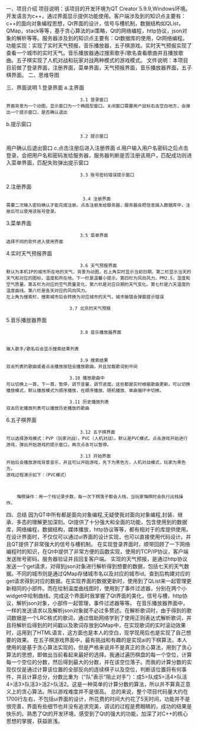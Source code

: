 一、项目介绍
	项目说明：该项目的开发环境为QT Creator 5.9.9,Windows环境。开发语言为c++，通过界面显示提供功能使用。客户端涉及到的知识点主要有：c++的面向对象编程思想，Qt界面的设计，信号与槽机制，数据结构如QList，QMap，stack等等，基于贪心算法的ai策略，Qt的网络编程，http协议，json对象的解析等等。服务器涉及到的知识点主要有：Qt数据库的使用，Qt网络编程。
	功能实现：实现了实时天气预报，音乐播放器，五子棋游戏。实时天气预报实现了查看一个城市的实时天气。音乐播放器通过搜索歌手/歌名查看歌曲并且播放歌曲。五子棋实现了人机对战和玩家对战两种模式的游戏模式。
	文件说明：本项目目前做了登录界面，注册界面，菜单界面，天气预报界面，音乐播放器界面，五子棋界面。
二、思维导图

三、界面说明
1.登录界面
a.主界面
   
								3.1 登录窗口
	界面背景为一个动图，显示窗口为一个椭圆型窗口。关闭窗口需要用户鼠标右击空白地方，会弹出一个提示窗口，是否确认退出
b.提示窗口
	
								3.2 提示窗口
用户确认后退出窗口
c.点击注册后进入注册界面
d.用户输入用户名密码之后点击登录，会把用户名和密码发给服务器，服务器判断是否注册该用户，匹配成功则进入菜单界面，匹配失败弹出提示窗口
	
								3.3 账号密码错误提示窗口
2.注册界面
					
								 3.4 注册界面
	需要二次输入密码确认才能完成注册。点击注册发给服务器，服务器会把信息插入数据库中，注册后可以使用该账号登录。
3.菜单界面
			
								3.5 菜单界面
	选择不同的软件进入使用界面
4.实时天气预报界面
						
								3.6 天气预报界面
	默认为本机IP的城市所在地的天气，背景为动图，右上角实时显示当前日期，第二栏显示当天的天气和对应的图标，温度和所在地。下一栏是温馨小提示。第四栏为风向风力，PM2.5，湿度和空气质量。第五栏为对应的空气质量变化，第六栏是对应日期的天气变化。第七栏是六天温度的温度曲线。第八栏是各天对应的风向风力。
	左上角为搜索栏，搜索城市后会转换为对应城市的天气，城市输错会弹窗提示错误
						
							3.7 北京的天气预报
5.音乐播放器界面
					
								3.8 音乐播放器界面


	输入歌手/歌名后会显示搜索结果列表
				
								3.9 搜索结果
	双击列表的歌曲或者点击播放按钮会播放歌曲，并且加载歌词到中间
				
							3.10 播放歌曲中
	可以切换上一首，下一首，暂停，调节音量，调节进度。这些都是实时根据歌曲更新。可以切换播放模式，默认播放模式为顺序播放，在顺序播放、随机播放、单曲循环中切换。
				
							3.11 历史播放列表
	双击历史播放列表可以播放历史播放的歌曲
6.五子棋界面
					
								3.12 五子棋界面
	可以选择游戏模式：PVP（玩家对战），PVC（人机对战）。默认是PVC模式。点击游戏开始进行游戏，弹出开始游戏的提示窗口，再次点击可以暂停。
					
								3.13 开始界面
	开始后会播放游戏背景音乐，并且可以开始游戏，先下为黑色方，人机对战模式，玩家为黑色方。
	游戏过程演示如下：（PVC模式）
				
				
				
		悔棋操作：用一个栈记录步数，每一次下棋落子都会入栈，当玩家悔棋时会执行出栈操作。
四、总结
	因为QT中所有都是面向对象编程,无疑使我对面向对象编程,封装、继承、多态的理解更加深刻。Qt提供了十分强大和全面的功能，包含使用到的数据库，网络编程，数据结构，媒体播放，http协议等等，都有相对于的库提供使用。在设计界面时，不仅仅可以通过ui界面的设计实现，也可以直接使用代码设计。并且QT提供了非常强大的信号与槽机制。
	在实现登录界面时，顺带回顾了一下网络编程时的知识，在Qt中提供了非常方便的函数实现，使用的TCP/IP协议，客户端发送账号密码，服务器验证并且回复客户端。
	实现的天气预报，是通过http协议发送一个get请求，对得到json对象进行解析得到想要的数据，包括七天的天气数据。不同的城市则是通过QMap存储城市名以及对应的城市id。查到后构建对应的get请求得到对应的数据。在实现界面的数据更新时，使用到了QList来一起管理更新相同的小部件。而在绘制温度曲线图时，使用到了事件过滤器，分别在两个小widget中绘制曲线。完成这个界面时我掌握了Qt界面的美化，信号与槽，http协议，解析json对象，小部件一起管理，事件过滤器等等。
	在音乐播放器界面中，一样的发送请求以及解析json对象就不必过多赘述。在解析歌词时，由于得到的歌词数据是一个LRC格式的歌词，通过借助网络学到了使用正则表达式解析歌词，并且将解析后得到的时间戳以及歌词存放到QMap中，在实现歌词的实时滚动效果时，运用到了HTML语言，这方面也是本人的空白，现学现用后也是实现了自己想要的效果。
	在五子棋游戏界面中，最有挑战和有趣的是实现ai的下棋算法，本人使用的是基于贪心算法实现的，但是严格来说并不是真正的贪心算法，用到了贪心算法的思想，即做出当前看起来最好的选择。我通过遍历棋盘的每一个空位，计算每一个空位的分数，然后得到最大的分数，并在该空位落子。而我的计算分数的实现仅仅是通过计算该位置的全部反向的连续棋子以及空位，判断该位置将有何事件，并且计算总分，分数比重为（“队”表示“阻止对手”）：成5>队成5>活4>队活4>活3>队活3>活2>队活2。这是一种简单的计算分数的算法，所以并不算真正意义上的贪心算法。所以游戏难度并不是很高。
	总的来说，整个项目代码量大约在1700行左右，不包括ui界面的设计，所花费的时间大约花了5天时间，功能并不是很完善，界面有些细节也并没有追求完美，调试的过程是费眼睛的，成功的结果是快乐的。熟悉了Qt的开发环境，感受到了Qt的强大的功能，加深了对C++的核心思想的掌握，获益匪浅。
